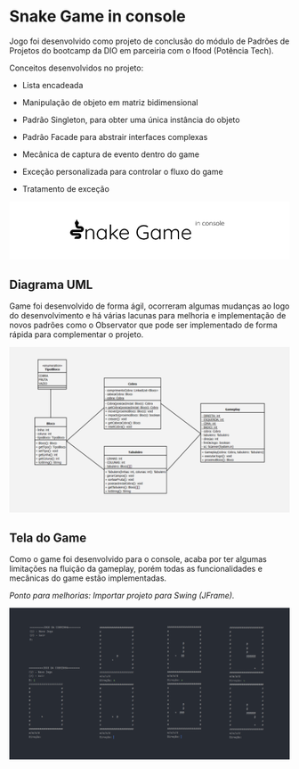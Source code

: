 # Snake Game in console

Jogo foi desenvolvido como projeto de conclusão do módulo de Padrões de Projetos do bootcamp da DIO em parceiria com o Ifood (Potência Tech).

Conceitos desenvolvidos no projeto:

- Lista encadeada

- Manipulação de objeto em matriz bidimensional

- Padrão Singleton, para obter uma única instância do objeto

- Padrão Facade para abstrair interfaces complexas

- Mecânica de captura de evento dentro do game

- Exceção personalizada para controlar o fluxo do game

- Tratamento de exceção

![logo](https://github.com/Alencar26/Projetos/blob/main/projetos/Snake_Game_Java/img/logo.png)

## Diagrama UML

Game foi desenvolvido de forma ágil, ocorreram algumas mudanças ao logo do desenvolvimento e há várias lacunas para melhoria e implementação de novos padrões como o Observator que pode ser implementado de forma rápida para complementar o projeto.

![UML](https://github.com/Alencar26/Projetos/blob/main/projetos/Snake_Game_Java/img/UML.png)

## Tela do Game

Como o game foi desenvolvido para o console, acaba por ter algumas limitações na fluição da gameplay, porém todas as funcionalidades e mecânicas do game estão implementadas. 

*Ponto para melhorias: Importar projeto para Swing (JFrame).*

![gameplay](https://github.com/Alencar26/Projetos/blob/main/projetos/Snake_Game_Java/img/gameplay.png)
